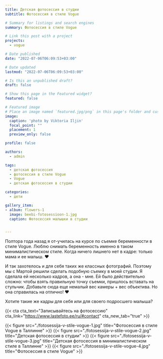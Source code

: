 ```yaml
---
title: Детская фотосессия в студии
subtitle: Фотосессия в стиле Vogue

# Summary for listings and search engines
summary: Фотосессия в стиле Vogue

# Link this post with a project
projects: 
  - vogue

# Date published
date: "2022-07-06T06:09:53+03:00"

# Date updated
lastmod: "2022-07-06T06:09:53+03:00"

# Is this an unpublished draft?
draft: false

# Show this page in the Featured widget?
featured: false

# Featured image
# Place an image named `featured.jpg/png` in this page's folder and customize its options here.
image:
  caption: 'photo by Viktoria Iljin'
  focal_point: ""
  placement: 1
  preview_only: false

profile: false

authors:
  - admin

tags:
  - детская фотосессия
  - фотосессия в стиле Vogue
  - Vogue
  - детская фотосессия в студии

categories:
  - дети

gallery_item:
- album: flowers-1
  image: beebi-fotosessioon-1.jpg
  caption: Фотосессия малышки в студии 


---
```

Полтора года назад я от-училась на курсе по съемке беременности в стиле Vogue. Люблю снимать беременность именно в таком минималистическом стиле. Когда ничего лишнего нет в кадре: только мама и ее малыш. ❤️

И так захотелось и для себя таких же классных фотографий. Поэтому мы с Мартой решили сделать подобную съемку в моей студии. Я сделала ей несколько кадров, а она - мне. Ей было действительно сложно: чтобы взять правильную точку съемки, пришлось вставать на стульчик. Добавьте сюда еще немалый вес камеры + вес объектива. Но она справилась на отлично! ❤️

Хотите такие же кадры для себя или для своего подросшего малыша? 

{{< cta cta_text="Записывайтесь на фотосессию" cta_link="https://www.lastefoto.ee/ru/#contact" cta_new_tab="true" >}}

{{< figure src="./fotosessija-v-stile-vogue-1.jpg" title="Фотосессия в стиле Vogue в Таллинне" >}}
{{< figure src="./fotosessija-v-stile-vogue-2.jpg" title="Детская фотосессия в студии" >}}
{{< figure src="./fotosessija-v-stile-vogue-3.jpg" title="Детская фотосессия в минималистическом стиле в Таллинне" >}}
{{< figure src="./fotosessija-v-stile-vogue-4.jpg" title="Фотосессия в стиле Vogue" >}}